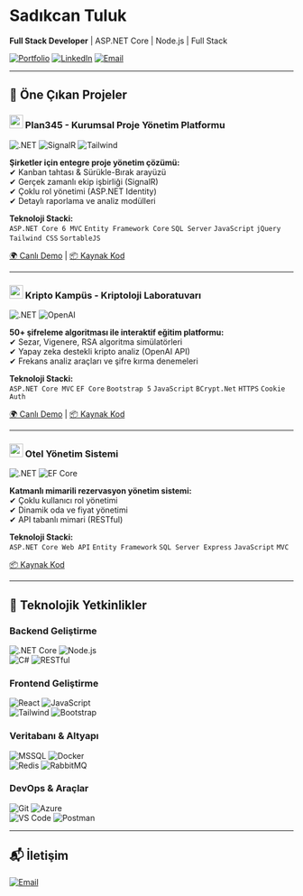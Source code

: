 # Sadıkcan Tuluk
**Full Stack Developer** | ASP.NET Core | Node.js | Full Stack

[![Portfolio](https://img.shields.io/badge/-Blog-4A154B?logo=vercel&logoColor=white)](https://sadikcantuluk.online)
[![LinkedIn](https://img.shields.io/badge/-LinkedIn-0A66C2?logo=linkedin)](https://www.linkedin.com/in/sad%C4%B1kcan-tuluk-b96616171/)
[![Email](https://img.shields.io/badge/-Email-D14836?logo=gmail)](mailto:sadikcantuluk@gmail.com)

---

## 🏅 Öne Çıkan Projeler

### <img src="https://img.icons8.com/color/48/000000/task-completed.png" width="24"/> Plan345 - Kurumsal Proje Yönetim Platformu
![.NET](https://img.shields.io/badge/-.NET%206-512BD4?logo=dotnet) ![SignalR](https://img.shields.io/badge/-SignalR-FF6C37?logo=dotnet) ![Tailwind](https://img.shields.io/badge/-Tailwind-06B6D4?logo=tailwindcss)

**Şirketler için entegre proje yönetim çözümü:**  
✔ Kanban tahtası & Sürükle-Bırak arayüzü  
✔ Gerçek zamanlı ekip işbirliği (SignalR)  
✔ Çoklu rol yönetimi (ASP.NET Identity)  
✔ Detaylı raporlama ve analiz modülleri  

**Teknoloji Stacki:**  
`ASP.NET Core 6 MVC` `Entity Framework Core` `SQL Server` `JavaScript` `jQuery` `Tailwind CSS` `SortableJS`  

[🌍 Canlı Demo](https://plan345.com/) | [📦 Kaynak Kod](https://github.com/sadikcantuluk/Plan345)

---

### <img src="https://img.icons8.com/color/48/000000/lock.png" width="24"/> Kripto Kampüs - Kriptoloji Laboratuvarı
![.NET](https://img.shields.io/badge/-.NET%206-512BD4?logo=dotnet) ![OpenAI](https://img.shields.io/badge/-OpenAI-412991?logo=openai)

**50+ şifreleme algoritması ile interaktif eğitim platformu:**  
✔ Sezar, Vigenere, RSA algoritma simülatörleri  
✔ Yapay zeka destekli kripto analiz (OpenAI API)  
✔ Frekans analiz araçları ve şifre kırma denemeleri  

**Teknoloji Stacki:**  
`ASP.NET Core MVC` `EF Core` `Bootstrap 5` `JavaScript` `BCrypt.Net` `HTTPS` `Cookie Auth`  

[🌍 Canlı Demo](https://plan345.online/) | [📦 Kaynak Kod](https://github.com/sadikcantuluk)

---

### <img src="https://img.icons8.com/color/48/000000/booking.png" width="24"/> Otel Yönetim Sistemi
![.NET](https://img.shields.io/badge/-.NET%206-512BD4?logo=dotnet) ![EF Core](https://img.shields.io/badge/-EF%20Core-FF6C37?logo=dotnet)

**Katmanlı mimarili rezervasyon yönetim sistemi:**  
✔ Çoklu kullanıcı rol yönetimi  
✔ Dinamik oda ve fiyat yönetimi  
✔ API tabanlı mimari (RESTful)  

**Teknoloji Stacki:**  
`ASP.NET Core Web API` `Entity Framework` `SQL Server Express` `JavaScript` `MVC`  

[📦 Kaynak Kod](https://github.com/sadikcantuluk/HotelWebApi)

---

## 🔧 Teknolojik Yetkinlikler

### **Backend Geliştirme**
![.NET Core](https://img.shields.io/badge/-.NET%20Core-512BD4?logo=dotnet&logoColor=white) ![Node.js](https://img.shields.io/badge/-Node.js-339933?logo=nodedotjs&logoColor=white)  
![C#](https://img.shields.io/badge/-C%23-239120?logo=csharp&logoColor=white) ![RESTful](https://img.shields.io/badge/-REST-FF6C37?logo=dotnet&logoColor=white)

### **Frontend Geliştirme**
![React](https://img.shields.io/badge/-React-61DAFB?logo=react&logoColor=black) ![JavaScript](https://img.shields.io/badge/-JavaScript-F7DF1E?logo=javascript&logoColor=black)  
![Tailwind](https://img.shields.io/badge/-Tailwind-06B6D4?logo=tailwindcss&logoColor=white) ![Bootstrap](https://img.shields.io/badge/-Bootstrap-7952B3?logo=bootstrap&logoColor=white)

### **Veritabanı & Altyapı**
![MSSQL](https://img.shields.io/badge/-MSSQL-CC2927?logo=microsoftsqlserver&logoColor=white) ![Docker](https://img.shields.io/badge/-Docker-2496ED?logo=docker&logoColor=white)  
![Redis](https://img.shields.io/badge/-Redis-DC382D?logo=redis&logoColor=white) ![RabbitMQ](https://img.shields.io/badge/-RabbitMQ-FF6600?logo=rabbitmq&logoColor=white)

### **DevOps & Araçlar**
![Git](https://img.shields.io/badge/-Git-F05032?logo=git&logoColor=white) ![Azure](https://img.shields.io/badge/-Azure-0089D6?logo=microsoftazure&logoColor=white)  
![VS Code](https://img.shields.io/badge/-VS%20Code-007ACC?logo=visualstudiocode&logoColor=white) ![Postman](https://img.shields.io/badge/-Postman-FF6C37?logo=postman&logoColor=white)

---

## 📬 İletişim
[![Email](https://img.shields.io/badge/-sadikcantuluk@gmail.com-D14836?logo=gmail)](mailto:sadikcantuluk@gmail.com)
